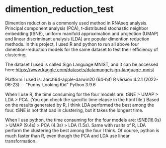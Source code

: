 # dimention_reduction_test

Dimention reduction is a commonly used method in RNAseq analysis. Principal component analysis (PCA), t-distributed stochastic neighbor embedding (tSNE), uniform manifold approximation and projection (UMAP) and linear discriminant analysis (LDA) are popular dimention reduction methods. In this project, I used R and python to run all above four dimention-reduction models for the same dataset to test their efficiency of clustering. 

The dataset I used is called Sign Language MNIST, and it can be accessed here:https://www.kaggle.com/datasets/datamunge/sign-language-mnist

Platform I used is: aarch64-apple-darwin20 (64-bit)
R version 4.2.1 (2022-06-23) -- "Funny-Looking Kid"
Python 3.9.6 

When I use R, the time consuming for the four models are:
tSNE > UMAP > LDA > PCA. (You can check the specific time elapse in the html file.)
Based on the results generated by R, I think LDA performed the best among the four. tSNE is not that bad in clustering, but it takes the longest time.

When I use python, the time consuming for the four models are:
tSNE(16.0s) > UMAP (9.4s) > PCA (4.3s) > LDA (1.5s).
Same with ruslts of R, LDA perform the clustering the best among the four I think. 
Of course, python is much faster than R, even though the PCA and LDA use linear transformation.
 

